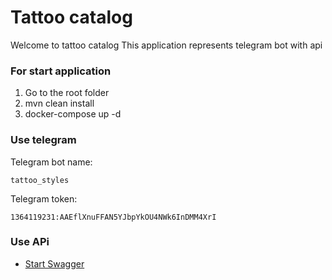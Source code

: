 # Tattoo catalog
Welcome to tattoo catalog
This application represents telegram bot with api

### For start application
1. Go to the root folder
2. mvn clean install
3. docker-compose up -d
### Use telegram
Telegram bot name: 

```
tattoo_styles
```
Telegram token:
```
1364119231:AAEflXnuFFAN5YJbpYkOU4NWk6InDMM4XrI
```
### Use APi
* [Start Swagger](http://localhost:8080/swagger-ui.html)


